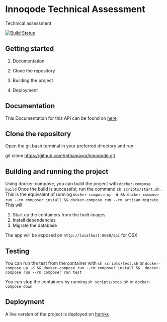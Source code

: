 
# Innoqode Technical Assessment

  

Technical assessment

  

[![Build Status](https://travis-ci.com/mthamayor/innoqode.svg?branch=main)](https://travis-ci.org/mthamayor/dcs_practical_assessment)


  

## Getting started

  

1. Documentation

2. Clone the repository

3. Building the project

4. Deployment

  

## Documentation

  

This Documentation for this API can be found on [here](https://innoqodetechnicalassessment.docs.apiary.io/#)

  

## Clone the repository

  

Open the git bash terminal in your preferred directory and run

  

git clone https://github.com/mthamayor/innoqode.git

  

## Building and running the project
Using docker-compose, you can build the project with `docker-compose build`
Once the build is successful, run the command `sh scripts/start.sh` . This is the equivalent of running `docker-compose up -d && docker-compose run --rm composer install && docker-compose run --rm artisan migrate`. This will
1. Start up the containers from the built images
2. Install dependencies
3. Migrate the database

The app will be exposed on `http://localhost:8080/api` for OSX

## Testing
You can run the test from the container with `sh scripts/test.sh` or `docker-compose up -d && docker-compose run --rm composer install &&  docker-compose run --rm composer run test`

You can stop the containers by running `sh scripts/stop.sh` or `docker-compose down`

## Deployment
A live version of the project is deployed on [heroku](https://innoqode.herokuapp.com/api)